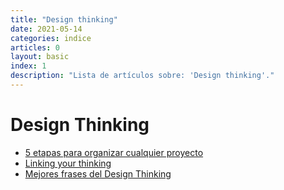 ```yaml
---
title: "Design thinking"
date: 2021-05-14
categories: indice
articles: 0
layout: basic
index: 1
description: "Lista de artículos sobre: 'Design thinking'."
---
```


# Design Thinking

- [5 etapas para organizar cualquier proyecto](../design-thinking/organizar-proyectos-0)
- [Linking your thinking](../design-thinking/organizar-linking-your-thinking)
- [Mejores frases del Design Thinking](../design-thinking/mejores-frases-design-thinking)
